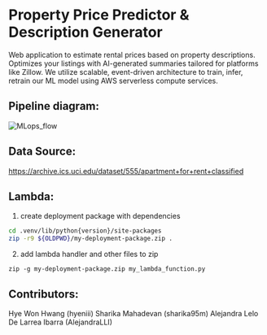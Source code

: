 # Property Price Predictor & Description Generator
 Web application to estimate rental prices based on property descriptions. Optimizes your listings with AI-generated summaries tailored for platforms like Zillow. We utilize scalable, event-driven architecture to train, infer, retrain our ML model using AWS serverless compute services.

## Pipeline diagram:
![MLops_flow](/Rental_price_predictor.drawio)

## Data Source:
https://archive.ics.uci.edu/dataset/555/apartment+for+rent+classified

## Lambda:

1. create deployment package with dependencies
```bash
cd .venv/lib/python{version}/site-packages
zip -r9 ${OLDPWD}/my-deployment-package.zip .
```
2. add lambda handler and other files to zip
```
zip -g my-deployment-package.zip my_lambda_function.py
```

## Contributors:
Hye Won Hwang (hyeniii)
Sharika Mahadevan (sharika95m)
Alejandra Lelo De Larrea Ibarra (AlejandraLLI)

